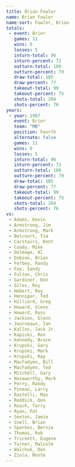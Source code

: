 ```yaml
---
title: Brian Fowler
name: Brian Fowler
name-sort: Fowler, Brian
totals:
 - event: Brier
   games: 11
   wins: 6
   losses: 5
   inturn-total: 96
   inturn-percent: 72
   outturn-total: 108
   outturn-percent: 79
   draw-total: 105
   draw-percent: 77
   takeout-total: 99
   takeout-percent: 75
   shots-total: 204
   shots-percent: 76
years:
 - year: 1987
   event: Brier
   team: "MB"
   position: Fourth
   alternate: false
   games: 11
   wins: 6
   losses: 5
   inturn-total: 96
   inturn-percent: 72
   outturn-total: 108
   outturn-percent: 79
   draw-total: 105
   draw-percent: 77
   takeout-total: 99
   takeout-percent: 75
   shots-total: 204
   shots-percent: 76
vs:
 - Adams, Kevin
 - Armstrong, Jim
 - Armstrong, Mark
 - Belcourt, Tim
 - Carstairs, Kent
 - Coady, Mike
 - Delmage, Al
 - Dobson, Brian
 - Ferbey, Randy
 - Foy, Sandy
 - Fulton, Chris
 - Gardiner, Don
 - Giles, Roy
 - Hebert, Roy
 - Hennigar, Ted
 - Hilliard, Greg
 - Howard, Glenn
 - Howard, Russ
 - Jackson, Glenn
 - Journeaux, Ian
 - Kallos, Jack Jr.
 - Kapicki, Ron
 - Kennedy, Bruce
 - Krupski, Gary
 - Krupski, Mark
 - Krupski, Ray
 - MacFadyen, Bill
 - MacFadyen, Ted
 - Mitchell, Gary
 - Noseworthy, Mark
 - Perry, Randy
 - Pineau, Larry
 - Rastelli, Max
 - Reddick, Don
 - Roach, Terry
 - Ryan, Pat
 - Sexton, Jamie
 - Snell, Brian
 - Sparkes, Bernie
 - Thomas, Rob
 - Trickett, Eugene
 - Turner, Malcolm
 - Walchuk, Don
 - Ziola, Monte
---
```

